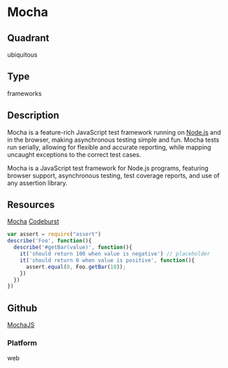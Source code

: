 # Mocha

## Quadrant
ubiquitous

## Type
frameworks

## Description
Mocha is a feature-rich JavaScript test framework running on [Node.js](https://nodejs.org) and in the browser, making asynchronous testing simple and fun. Mocha tests run serially, allowing for flexible and accurate reporting, while mapping uncaught exceptions to the correct test cases.

Mocha is a JavaScript test framework for Node.js programs, featuring browser support, asynchronous testing, test coverage reports, and use of any assertion library.

## Resources
[Mocha](https://mochajs.org/)
[Codeburst](https://codeburst.io/how-to-test-javascript-with-mocha-the-basics-80132324752e?gi=66f9674d139f)

``` js
var assert = require("assert")
describe('Foo', function(){
  describe('#getBar(value)', function(){
    it('should return 100 when value is negative') // placeholder
    it('should return 0 when value is positive', function(){
      assert.equal(0, Foo.getBar(10));
    })
  })
})

```

## Github
[MochaJS](https://github.com/mochajs/mocha)

### Platform
web
